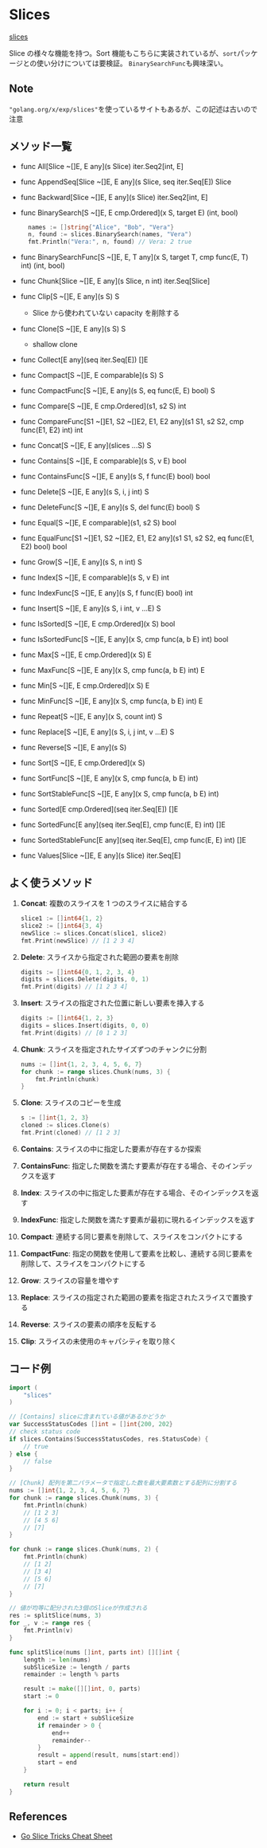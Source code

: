 # Slices

[slices](https://pkg.go.dev/slices)

Slice の様々な機能を持つ。Sort 機能もこちらに実装されているが、`sort`パッケージとの使い分けについては要検証。
`BinarySearchFunc`も興味深い。

## Note

`"golang.org/x/exp/slices"`を使っているサイトもあるが、この記述は古いので注意

## メソッド一覧

- func All[Slice ~[]E, E any](s Slice) iter.Seq2[int, E]
- func AppendSeq[Slice ~[]E, E any](s Slice, seq iter.Seq[E]) Slice
- func Backward[Slice ~[]E, E any](s Slice) iter.Seq2[int, E]
- func BinarySearch[S ~[]E, E cmp.Ordered](x S, target E) (int, bool)

  ```go
    names := []string{"Alice", "Bob", "Vera"}
    n, found := slices.BinarySearch(names, "Vera")
    fmt.Println("Vera:", n, found) // Vera: 2 true
  ```

- func BinarySearchFunc[S ~[]E, E, T any](x S, target T, cmp func(E, T) int) (int, bool)
- func Chunk[Slice ~[]E, E any](s Slice, n int) iter.Seq[Slice]
- func Clip[S ~[]E, E any](s S) S
  - Slice から使われていない capacity を削除する
- func Clone[S ~[]E, E any](s S) S
  - shallow clone
- func Collect[E any](seq iter.Seq[E]) []E
- func Compact[S ~[]E, E comparable](s S) S
- func CompactFunc[S ~[]E, E any](s S, eq func(E, E) bool) S
- func Compare[S ~[]E, E cmp.Ordered](s1, s2 S) int
- func CompareFunc[S1 ~[]E1, S2 ~[]E2, E1, E2 any](s1 S1, s2 S2, cmp func(E1, E2) int) int
- func Concat[S ~[]E, E any](slices ...S) S
- func Contains[S ~[]E, E comparable](s S, v E) bool
- func ContainsFunc[S ~[]E, E any](s S, f func(E) bool) bool
- func Delete[S ~[]E, E any](s S, i, j int) S
- func DeleteFunc[S ~[]E, E any](s S, del func(E) bool) S
- func Equal[S ~[]E, E comparable](s1, s2 S) bool
- func EqualFunc[S1 ~[]E1, S2 ~[]E2, E1, E2 any](s1 S1, s2 S2, eq func(E1, E2) bool) bool
- func Grow[S ~[]E, E any](s S, n int) S
- func Index[S ~[]E, E comparable](s S, v E) int
- func IndexFunc[S ~[]E, E any](s S, f func(E) bool) int
- func Insert[S ~[]E, E any](s S, i int, v ...E) S
- func IsSorted[S ~[]E, E cmp.Ordered](x S) bool
- func IsSortedFunc[S ~[]E, E any](x S, cmp func(a, b E) int) bool
- func Max[S ~[]E, E cmp.Ordered](x S) E
- func MaxFunc[S ~[]E, E any](x S, cmp func(a, b E) int) E
- func Min[S ~[]E, E cmp.Ordered](x S) E
- func MinFunc[S ~[]E, E any](x S, cmp func(a, b E) int) E
- func Repeat[S ~[]E, E any](x S, count int) S
- func Replace[S ~[]E, E any](s S, i, j int, v ...E) S
- func Reverse[S ~[]E, E any](s S)
- func Sort[S ~[]E, E cmp.Ordered](x S)
- func SortFunc[S ~[]E, E any](x S, cmp func(a, b E) int)
- func SortStableFunc[S ~[]E, E any](x S, cmp func(a, b E) int)
- func Sorted[E cmp.Ordered](seq iter.Seq[E]) []E
- func SortedFunc[E any](seq iter.Seq[E], cmp func(E, E) int) []E
- func SortedStableFunc[E any](seq iter.Seq[E], cmp func(E, E) int) []E
- func Values[Slice ~[]E, E any](s Slice) iter.Seq[E]

## よく使うメソッド

1. **Concat**: 複数のスライスを 1 つのスライスに結合する

   ```go
   slice1 := []int64{1, 2}
   slice2 := []int64{3, 4}
   newSlice := slices.Concat(slice1, slice2)
   fmt.Print(newSlice) // [1 2 3 4]
   ```

2. **Delete**: スライスから指定された範囲の要素を削除

   ```go
   digits := []int64{0, 1, 2, 3, 4}
   digits = slices.Delete(digits, 0, 1)
   fmt.Print(digits) // [1 2 3 4]
   ```

3. **Insert**: スライスの指定された位置に新しい要素を挿入する
   ```go
   digits := []int64{1, 2, 3}
   digits = slices.Insert(digits, 0, 0)
   fmt.Print(digits) // [0 1 2 3]
   ```

4. **Chunk**: スライスを指定されたサイズずつのチャンクに分割

   ```go
   nums := []int{1, 2, 3, 4, 5, 6, 7}
   for chunk := range slices.Chunk(nums, 3) {
       fmt.Println(chunk)
   }
   ```

5. **Clone**: スライスのコピーを生成
   ```go
   s := []int{1, 2, 3}
   cloned := slices.Clone(s)
   fmt.Print(cloned) // [1 2 3]
   ```

6. **Contains**: スライスの中に指定した要素が存在するか探索
7. **ContainsFunc**: 指定した関数を満たす要素が存在する場合、そのインデックスを返す
8. **Index**: スライスの中に指定した要素が存在する場合、そのインデックスを返す
9. **IndexFunc**: 指定した関数を満たす要素が最初に現れるインデックスを返す
10. **Compact**: 連続する同じ要素を削除して、スライスをコンパクトにする
11. **CompactFunc**: 指定の関数を使用して要素を比較し、連続する同じ要素を削除して、スライスをコンパクトにする
12. **Grow**: スライスの容量を増やす
13. **Replace**: スライスの指定された範囲の要素を指定されたスライスで置換する
14. **Reverse**: スライスの要素の順序を反転する
15. **Clip**: スライスの未使用のキャパシティを取り除く

## コード例

```go
import (
    "slices"
)

// [Contains] sliceに含まれている値があるかどうか
var SuccessStatusCodes []int = []int{200, 202}
// check status code
if slices.Contains(SuccessStatusCodes, res.StatusCode) {
    // true
} else {
    // false
}

// [Chunk] 配列を第二パラメータで指定した数を最大要素数とする配列に分割する
nums := []int{1, 2, 3, 4, 5, 6, 7}
for chunk := range slices.Chunk(nums, 3) {
    fmt.Println(chunk)
    // [1 2 3]
    // [4 5 6]
    // [7]
}

for chunk := range slices.Chunk(nums, 2) {
    fmt.Println(chunk)
    // [1 2]
    // [3 4]
    // [5 6]
    // [7]
}

// 値が均等に配分された3個のSliceが作成される
res := splitSlice(nums, 3)
for _, v := range res {
    fmt.Println(v)
}

func splitSlice(nums []int, parts int) [][]int {
    length := len(nums)
    subSliceSize := length / parts
    remainder := length % parts

    result := make([][]int, 0, parts)
    start := 0

    for i := 0; i < parts; i++ {
        end := start + subSliceSize
        if remainder > 0 {
            end++
            remainder--
        }
        result = append(result, nums[start:end])
        start = end
    }

    return result
}
```

## References

- [Go Slice Tricks Cheat Sheet](https://ueokande.github.io/go-slice-tricks/)
